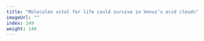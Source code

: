 ```yaml
---
title: "Molecules vital for life could survive in Venus’s acid clouds"
imageUrl: ""
index: 149
weight: 149
---
```

